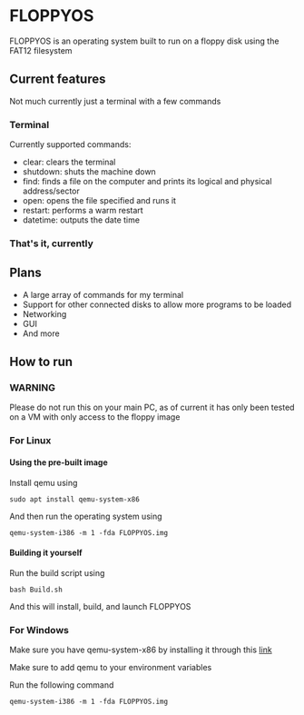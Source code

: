 # FLOPPYOS

FLOPPYOS is an operating system built to run on a floppy disk using the FAT12 filesystem

## Current features

Not much currently just a terminal with a few commands

### Terminal

Currently supported commands:

- clear: clears the terminal
- shutdown: shuts the machine down
- find: finds a file on the computer and prints its logical and physical address/sector
- open: opens the file specified and runs it
- restart: performs a warm restart
- datetime: outputs the date time

### That's it, currently
## Plans

- A large array of commands for my terminal
- Support for other connected disks to allow more programs to be loaded
- Networking
- GUI
- And more

## How to run
### WARNING

Please do not run this on your main PC, as of current it has only been tested on a VM with only access to the floppy image

### For Linux

#### Using the pre-built image

Install qemu using 

```
sudo apt install qemu-system-x86
```

And then run the operating system using

```
qemu-system-i386 -m 1 -fda FLOPPYOS.img
```

#### Building it yourself

Run the build script using

```
bash Build.sh
```

And this will install, build, and launch FLOPPYOS

### For Windows

Make sure you have qemu-system-x86 by installing it through this [link](https://qemu.weilnetz.de/w64/)

Make sure to add qemu to your environment variables

Run the following command

```
qemu-system-i386 -m 1 -fda FLOPPYOS.img
```
